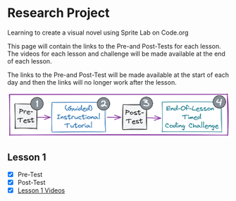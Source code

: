 # Research Project

Learning to create a visual novel using Sprite Lab on Code.org

This page will contain the links to the Pre-and Post-Tests for each lesson. The videos for each lesson and challenge will be made available at the end of each lesson.

The links to the Pre-and Post-Test will be made available at the start of each day and then the links will no longer work after the lesson.

![](./lesson-breakdown-in-stages.png)

## Lesson 1

- [x] Pre-Test
- [x] Post-Test
- [x] [Lesson 1 Videos](https://www.youtube.com/watch?v=tOw0pPCpZzI&list=PLyCwPGjh8kDzNSHZnwvwYUVpqtIAmDtRq)
